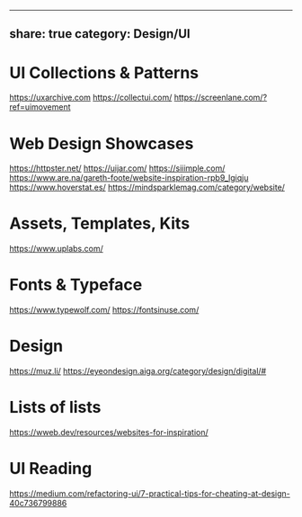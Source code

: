 
---
share: true
category: Design/UI
---

# UI Collections & Patterns

https://uxarchive.com
https://collectui.com/
https://screenlane.com/?ref=uimovement

# Web Design Showcases  

https://httpster.net/
https://uijar.com/
https://siiimple.com/
https://www.are.na/gareth-foote/website-inspiration-rpb9_lgiqju
https://www.hoverstat.es/
https://mindsparklemag.com/category/website/

# Assets, Templates, Kits
https://www.uplabs.com/

# Fonts & Typeface
https://www.typewolf.com/
https://fontsinuse.com/

# Design 
https://muz.li/
https://eyeondesign.aiga.org/category/design/digital/#
 
# Lists of lists
https://wweb.dev/resources/websites-for-inspiration/

# UI Reading
https://medium.com/refactoring-ui/7-practical-tips-for-cheating-at-design-40c736799886

